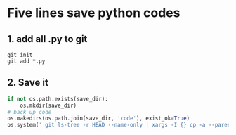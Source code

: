 # Five lines save python codes

## 1. add all .py to git
```
git init
git add *.py
```

## 2. Save it
```python
if not os.path.exists(save_dir):
    os.mkdir(save_dir)
# back up code
os.makedirs(os.path.join(save_dir, 'code'), exist_ok=True)
os.system(' git ls-tree -r HEAD --name-only | xargs -I {} cp -a --parents {} ' + save_dir+"/code/")
```
